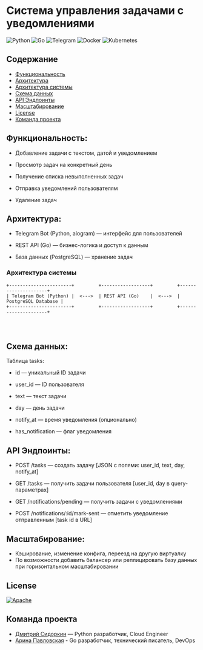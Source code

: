 # Система управления задачами с уведомлениями
![Python](https://img.shields.io/badge/python-3670A0?style=for-the-badge&logo=python&logoColor=ffdd54)
![Go](https://img.shields.io/badge/go-%2300ADD8.svg?style=for-the-badge&logo=go&logoColor=white)
![Telegram](https://img.shields.io/badge/Telegram-2CA5E0?style=for-the-badge&logo=telegram&logoColor=white)
![Docker](https://img.shields.io/badge/docker-%230db7ed.svg?style=for-the-badge&logo=docker&logoColor=white)
![Kubernetes](https://img.shields.io/badge/kubernetes-%23326ce5.svg?style=for-the-badge&logo=kubernetes&logoColor=white)

## Содержание
- [Функциональность](#функциональность)
- [Архитектура](#архитектура)
- [Архитектура системы](#архитектура-системы)
- [Схема данных](#схема-данных)
- [API Эндпоинты](#api-эндпоинты)
- [Масштабирование](#масштабирование)
- [License](#license)
- [Команда проекта](#команда-проекта)

## Функциональность:

- Добавление задачи с текстом, датой и уведомлением

- Просмотр задач на конкретный день

- Получение списка невыполненных задач

- Отправка уведомлений пользователям

- Удаление задач

## Архитектура:

- Telegram Bot (Python, aiogram) — интерфейс для пользователей

- REST API (Go) — бизнес-логика и доступ к данным

- База данных (PostgreSQL) — хранение задач

### Архитектура системы

```plaintext
+-----------------------+         +------------------+         +---------------------+
| Telegram Bot (Python) |  <--->  | REST API (Go)    |  <--->  | PostgreSQL Database |
+-----------------------+         +------------------+         +---------------------+
                                                               
                                                                 
       
```

## Схема данных:

 Таблица tasks:

- id — уникальный ID задачи

- user_id — ID пользователя

- text — текст задачи

- day — день задачи

- notify_at — время уведомления (опционально)

- has_notification — флаг уведомления


## API Эндпоинты:

- POST /tasks — создать задачу [JSON с полями: user_id, text, day, notify_at]

- GET /tasks — получить задачи пользователя [user_id, day в query-параметрах]

- GET /notifications/pending — получить задачи с уведомлениями

- POST /notifications/:id/mark-sent — отметить уведомление отправленным [task id в URL]


## Масштабирование:

- Кэширование, изменение конфига, переезд на другую виртуалку
- По возможности добавить балансер или реплицировать базу данных при горизонтальном масштабировании

## License

[![Apache](https://img.shields.io/badge/apache-%23D42029.svg?style=for-the-badge&logo=apache&logoColor=white)](./LICENSE)

## Команда проекта

- [Дмитрий Сидоркин](https://t.me/sid00r) — Python разработчик, Cloud Engineer
- [Арина Павловская](https://t.me/yungeiren) - Go разработчик, технический писатель, DevOps
